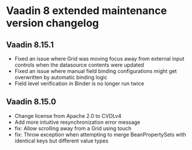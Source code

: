# Vaadin 8 extended maintenance version changelog

## Vaadin 8.15.1

* Fixed an issue where Grid was moving focus away from external input controls when the datasource contents were updated
* Fixed an issue where manual field binding configurations might get overwritten by automatic binding logic
* Field level verification in Binder is no longer run twice

## Vaadin 8.15.0

* Change license from Apache 2.0 to CVDLv4
* Add more intuitive resynchronization error message
* fix: Allow scrolling away from a Grid using touch
* fix: Throw exception when attempting to merge BeanPropertySets with identical keys but different value types
